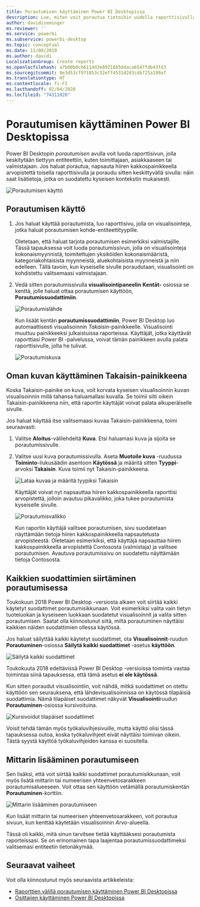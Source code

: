 ```yaml
---
title: Porautumisen käyttäminen Power BI Desktopissa
description: Lue, miten voit porautua tietoihin uudella raporttisivulla Power BI Desktopissa
author: davidiseminger
ms.reviewer: ''
ms.service: powerbi
ms.subservice: powerbi-desktop
ms.topic: conceptual
ms.date: 11/08/2019
ms.author: davidi
LocalizationGroup: Create reports
ms.openlocfilehash: a7b00b0cb611dd3e0921885ddaca6547fdb43fd3
ms.sourcegitcommit: 8e3d53cf971853c32eff4531d2d3cdb725a199af
ms.translationtype: HT
ms.contentlocale: fi-FI
ms.lasthandoff: 02/04/2020
ms.locfileid: "74311020"
---
```

# <a name="use-drillthrough-in-power-bi-desktop"></a>Porautumisen käyttäminen Power BI Desktopissa
Power BI Desktopin *porautumisen* avulla voit luoda raporttisivun, jolla keskitytään tiettyyn entiteettiin, kuten toimittajaan, asiakkaaseen tai valmistajaan. Jos haluat porautua, napsauta hiiren kakkospainikkeella arvopistettä toisella raporttisivulla ja poraudu sitten keskittyvällä sivulla: näin saat lisätietoja, jotka on suodatettu kyseisen kontekstin mukaisesti.

![Porautumisen käyttö](media/desktop-drillthrough/drillthrough_01.png)

## <a name="using-drillthrough"></a>Porautumisen käyttö
1. Jos haluat käyttää porautumista, luo raporttisivu, jolla on visualisointeja, jotka haluat porautumisen kohde-entiteettityypille. 

    Oletetaan, että haluat tarjota porautumisen esimerkiksi valmistajille. Tässä tapauksessa voit luoda porautumissivun, jolla on visualisointeja kokonaismyynnistä, toimitettujen yksiköiden kokonaismääristä, kategoriakohtaisista myynneistä, aluekohtaisista myynneistä ja niin edelleen. Tällä tavoin, kun kyseiselle sivulle poraudutaan, visualisointi on kohdistettu valitsemaasi valmistajaan.

2. Vedä sitten porautumissivulla **visualisointipaneelin** **Kentät-** osiossa se kenttä, jolle haluat ottaa porautumisen käyttöön, **Porautumissuodattimiin**.

    ![Porautumislähde](media/desktop-drillthrough/drillthrough_02.png)

    Kun lisäät kentän **porautumissuodattimiin**, Power BI Desktop luo automaattisesti visualisoinnin *Takaisin*-painikkeelle. Visualisointi muuttuu painikkeeksi julkaistuissa raporteissa. Käyttäjät, jotka käyttävät raporttiasi Power BI -palvelussa, voivat tämän painikkeen avulla palata raporttisivulle, jolta he tulivat.

    ![Porautumiskuva](media/desktop-drillthrough/drillthrough_03.png)

## <a name="use-your-own-image-for-a-back-button"></a>Oman kuvan käyttäminen Takaisin-painikkeena    
 Koska Takaisin-painike on kuva, voit korvata kyseisen visualisoinnin kuvan visualisoinnin millä tahansa haluamallasi kuvalla. Se toimii silti oikein Takaisin-painikkeena niin, että raportin käyttäjät voivat palata alkuperäiselle sivulle. 

Jos haluat käyttää itse valitsemaasi kuvaa Takaisin-painikkeena, toimi seuraavasti:

1. Valitse **Aloitus**-välilehdeltä **Kuva**. Etsi haluamasi kuva ja sijoita se porautumissivulle.

2. Valitse uusi kuva porautumissivulla. Aseta **Muotoile kuva** -ruudussa **Toiminto**-liukusäädin asentoon **Käytössä** ja määritä sitten **Tyyppi**-arvoksi **Takaisin**. Kuva toimii nyt Takaisin-painikkeena.

    ![Lataa kuvaa ja määritä tyypiksi Takaisin](media/desktop-drillthrough/drillthrough_05.png)

    
     Käyttäjät voivat nyt napsauttaa hiiren kakkospainikkeella raporttisi arvopistettä, jolloin avautuu pikavalikko, joka tukee porautumista kyseiselle sivulle. 

    ![Porautumisvalikko](media/desktop-drillthrough/drillthrough_04.png)

    Kun raportin käyttäjä valitsee porautumisen, sivu suodatetaan näyttämään tietoja hiiren kakkospainikkeella napsautetusta arvopisteestä. Oletetaan esimerkiksi, että käyttäjä napsauttaa hiiren kakkospainikkeella arvopistettä Contososta (valmistaja) ja valitsee porautumisen. Avautuva porautumissivu on suodatettu näyttämään tietoja Contososta.

## <a name="pass-all-filters-in-drillthrough"></a>Kaikkien suodattimien siirtäminen porautumisessa

Toukokuun 2018 Power BI Desktop -versiosta alkaen voit siirtää kaikki käytetyt suodattimet porautumisikkunaan. Voit esimerkiksi valita vain tietyn tuoteluokan ja kyseiseen luokkaan suodatetut visualisoinnit ja valita sitten porautumisen. Saatat olla kiinnostunut siitä, miltä porautuminen näyttäisi kaikkien näiden suodattimien ollessa käytössä.

Jos haluat säilyttää kaikki käytetyt suodattimet, ota **Visualisoinnit**-ruudun **Porautuminen**-osiossa **Säilytä kaikki suodattimet** -asetus **käyttöön**. 

![Säilytä kaikki suodattimet](media/desktop-drillthrough/drillthrough_06.png)

Toukokuuta 2018 edeltävissä Power BI Desktop -versioissa toiminta vastaa toimintaa siinä tapauksessa, että tämä asetus **ei ole käytössä**.

Kun sitten poraudut visualisointiin, voit nähdä, mitkä suodattimet on otettu käyttöön sen seurauksena, että lähdevisualisoinnissa on käytössä tilapäisiä suodattimia. Nämä tilapäiset suodattimet näkyvät **Visualisointi**ruudun **Porautuminen**-osiossa kursivoituina. 

![Kursivoidut tilapäiset suodattimet](media/desktop-drillthrough/drillthrough_07.png)

Voisit tehdä tämän myös työkaluvihjesivuille, mutta käyttö olisi tässä tapauksessa outoa, koska työkaluvihjeet eivät näyttäisi toimivan oikein. Tästä syystä käyttöä työkaluvihjeiden kanssa ei suositella.

## <a name="add-a-measure-to-drillthrough"></a>Mittarin lisääminen porautumiseen

Sen lisäksi, että voit siirtää kaikki suodattimet porautumisikkunaan, voit myös lisätä mittarin tai numeerisen yhteenvetosarakkeen porautumisalueeseen. Voit ottaa sen käyttöön vetämällä porautumiskentän **Porautuminen**-korttiin. 

![Mittarin lisääminen porautumiseen](media/desktop-drillthrough/drillthrough_08.png)

Kun lisäät mittarin tai numeerisen yhteenvetosarakkeen, voit porautua sivuun, kun kenttää käytetään visualisoinnin *Arvo*-alueella.

Tässä oli kaikki, mitä sinun tarvitsee tietää käyttääksesi porautumista raporteissasi. Se on erinomainen tapa laajentaa porautumissuodattimeksi valitsemasi entiteetin tietonäkymää.

## <a name="next-steps"></a>Seuraavat vaiheet

Voit olla kiinnostunut myös seuraavista artikkeleista:

* [Raporttien välillä porautumisen käyttäminen Power BI Desktopissa](desktop-cross-report-drill-through.md)
* [Osittajien käyttäminen Power BI Desktopissa](visuals/power-bi-visualization-slicers.md)

